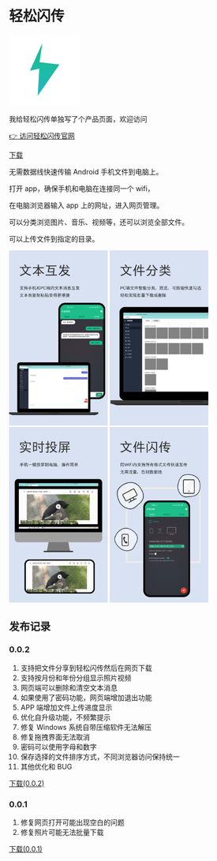 # 轻松闪传

![image](./img/ic_fft.png)

我给轻松闪传单独写了个产品页面，欢迎访问

[👉 访问轻松闪传官网](https://www.wlitiao.com)

<a class="download-btn" href="https://www.wlitiao.com"><i class="fa fa-android"></i> 下载</a>

无需数据线快速传输 Android 手机文件到电脑上。

打开 app，确保手机和电脑在连接同一个 wifi，

在电脑浏览器输入 app 上的网址，进入网页管理。

可以分类浏览图片、音乐、视频等，还可以浏览全部文件。

可以上传文件到指定的目录。

<img src="./img/广告图-文本互发.png" width="200px" height="auto"/>
<img src="./img/广告图-文件分类.png" width="200px" height="auto"/>
<img src="./img/广告图-支持投屏.png" width="200px" height="auto"/>
<img src="./img/广告图-轻松闪传.png" width="200px" height="auto"/>

## 发布记录
### 0.0.2

1. 支持把文件分享到轻松闪传然后在网页下载
2. 支持按月份和年份分组显示照片视频
3. 网页端可以删除和清空文本消息
4. 如果使用了密码功能，网页端增加退出功能
5. APP 端增加文件上传进度显示
6. 优化自升级功能，不频繁提示
7. 修复 Windows 系统自带压缩软件无法解压
8. 修复拖拽界面无法取消
9. 密码可以使用字母和数字
10. 保存选择的文件排序方式，不同浏览器访问保持统一
11. 其他优化和 BUG

<a class="download-btn" href="#"><i class="fa fa-android"></i> 下载(0.0.2)</a>

### 0.0.1

1. 修复网页打开可能出现空白的问题
2. 修复照片可能无法批量下载

<a class="download-btn" href="#"><i class="fa fa-android"></i> 下载(0.0.1)</a>

